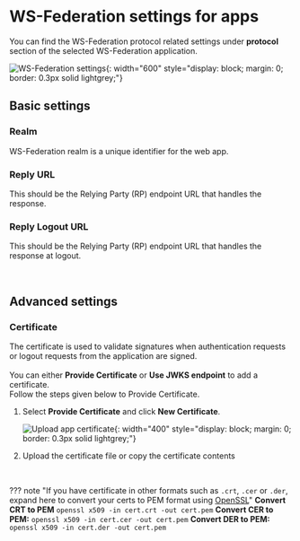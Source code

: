 # WS-Federation settings for apps

You can find the WS-Federation protocol related settings under **protocol** section of the selected WS-Federation application.
  
![WS-Federation settings]({{base_path}}/assets/img/guides/applications/ws-federation/ws-federation-settings.png){: width="600" style="display: block; margin: 0; border: 0.3px solid lightgrey;"}

## Basic settings

### Realm
WS-Federation realm is a unique identifier for the web app.

### Reply URL
This should be the Relying Party (RP) endpoint URL that handles the response.

### Reply Logout URL
This should be the Relying Party (RP) endpoint URL that handles the response at logout.

<br>

## Advanced settings

### Certificate
The certificate is used to validate signatures when authentication requests or logout requests from the application are signed.
<br><br>
You can either <b>Provide Certificate</b> or <b>Use JWKS endpoint</b> to add a certificate.
<br>
Follow the steps given below to Provide Certificate.

1. Select <b>Provide Certificate</b> and click <b>New Certificate</b>.

    ![Upload app certificate]({{base_path}}/assets/img/guides/applications/ws-federation/upload-certificate-of-app.png){: width="400" style="display: block; margin: 0; border: 0.3px solid lightgrey;"}

2. Upload the certificate file or copy the certificate contents
<br>

??? note "If you have certificate in other formats such as `.crt`, `.cer` or `.der`, expand here to convert your certs to PEM format using [OpenSSL](https://www.openssl.org/)"
    **Convert CRT to PEM**
    ```
    openssl x509 -in cert.crt -out cert.pem
    ```
    **Convert CER to PEM:**
    ```
    openssl x509 -in cert.cer -out cert.pem
    ```
    **Convert DER to PEM:**
    ```
    openssl x509 -in cert.der -out cert.pem
    ```
